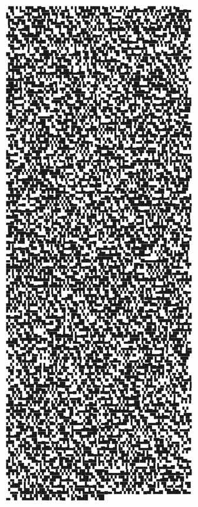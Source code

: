 ▝█▝▐▃▜▜▅▛▇▃▜▞▞▃▙▝▐▝█▟▟▜▜▝▇▝▞▃▛▞▃▟▅▃▅▜▛▃▞▞▟▝▇▃▄▃▙▝▃▃▞▜▚▃▙▜▜▝▜▝▊▟▃▝▛▟▟▜▚▞▜▜▚▃▃▝▟▟▝▃▝▞▝▞▞▃▆▜▛▟▛▟▐▜▄▛▇▝▚▛▇▛▐▜▟▃▅▝▆▝▅▝▆▞▝▟▃▝▉▃▞▞▆▞▆▜▃▜▚▃▛▞▚▟▜▞▛▞▛▝▅▞▃▟█▝▜▜▜▟▄▝▜▝▜▟▜▝▄▞▞▟▐▞▄▟▅▟▆▞▛▟█▝▆▟▆▟▛▟▜▝█▜▙▟▟▟▄▝▆▟▆▟▛▝▄▞▄▝▆▝▉▃▆▜▜▞▄▃▞▃▜▝▐▃▞▃▝▜▚▝▚▜▄▃▆▝▇▞▞▜▙▝▟▜▅▝▊▟▜▟▅▝▛▟▉▟▜▝▇▟▞▜▛▟▞▝▄▝▇▝▇▟▄▃▛▜▅▟▅▞▞▃▟▝▝▃▛▝▇▃▞▛▐▝▄▞▅▞▝▝▞▞▄▝▐▝▝▛▐▞▄▞▛▟▅▝▚▃▙▃▆▃▙▝▜▝▝▝▐▟▚▞▙▞▅▝▄▃▄▝▃▞▚▟█▟▜▞▃▞▃▟▇▝▇▝█▞▜▟▝▝█▝▜▃▙▃▞▟▃▝▅▞▆▃▟▟▛▃▝▝▇▜▞▝▆▞▅▟▞▛▐▝▇▜▅▞▝▟▝▛▐▜▟▃▙▟▅▃▝▝▊▝▞▟█▝▊▜▄▝▇▝▉▞▛▛▐▜▟▟▟▜▟▞▃▞▚▟▜▟▅▞▚▝▚▝▐▝▉▝▞▟▚▞▄▛▇▃▝▟▆▝▜▝▃▝▇▞▆▝▊▝▃▞▜▜▙▝▃▞▚▟▟▃▄▟▜▟█▟▃▟▅▝▊▟▅▃▝▜▚▜▃▟▞▃▆▝▝▟▟▜▙▝▊▟▝▟▞▟▟▃▟▞▆▜▝▞▝▞▞▝▜▝▜▞▆▞▛▝▝▜▞▟▛▞▃▝▉▞▟▟▉▜▟▟▜▜▙▞▞▞▚▃▙▟█▟▐▝▛▜▙▟▊▃▆▜▝▝▅▞▛▟▐▞▚▟▞▝▄▞▃▞▚▞▛▟█▃▃▛▇▟▆▟▜▞▚▃▚▝▇▛▇▜▝▟▆▃▆▞▅▜▟▝▛▃▜▟▇▃▝▃▛▝▃▝▚▟▃▝█▃▜▟▅▃▛▝▜▝▜▟█▟▝▟▟▜▄▟▞▝▛▞▅▞▄▝▃▃▅▜▙▝▉▜▃▟▐▝▃▝▛▃▅▜▟▃▜▜▜▟▅▜▄▃▞▜▃▃▛▟▃▜▜▃▃▞▝▟█▞▙▃▝▜▜▞▙▃▞▜▙▞▃▜▟▝▜▃▝▟▜▝▄▟▃▝▅▞▄▃▟▟▜▛▐▞▟▟▚▞▚▃▚▟▅▝▊▝▛▃▆▞▄▝▊▜▛▝▞▟█▝▟▛▇▝▇▃▄▜▟▝▐▟▚▝▅▞▄▛▐▞▅▟▉▜▙▞▃▜▞▝▛▃▃▃▅▝▅▝▛▜▞▞▟▞▅▜▄▝▅▞▜▃▜▃▝▃▟▞▆▜▙▃▞▝▛▝▜▃▆▞▛▞▟▜▚▟▚▟█▝▚▝▇▟▛▜▟▝▛▃▚▝▐▃▃▟▟▞▟▟▉▜▚▟▚▟▄▝▟▞▛▝▆▞▅▃▅▃▟▞▚▃▞▞▄▛▇▝▚▃▙▛▐▛▇▞▄▟▇▞▞▟▆▟▐▃▞▜▝▟█▞▄▝█▃▟▟▛▃▚▛▇▃▅▞▝▟▝▟▐▟▟▜▅▃▙▝▇▟▞▜▄▟▝▟▝▞▝▝▐▃▜▞▟▟▚▟▟▜▅▞▃▟▚▟▇▜▅▟▝▞▅▝▉▃▙▞▙▟▊▞▞▟█▝▆▃▛▟▄▃▝▜▝▞▙▝▐▞▚▝▊▃▞▟▅▞▃▛▐▞▆▝▄▝▞▝▊▜▃▞▝▟▞▟▄▛▐▝▟▟▇▃▞▞▛▟▝▝▇▟▆▃▛▟▊▃▟▃▄▟▞▃▃▝▐▛▐▞▜▝▅▜▙▃▅▝▚▟▞▜▛▝▃▃▛▃▛▞▃▞▝▞▞▃▜▜▄▟▇▞▃▝▄▝█▞▛▝▛▛▐▟▜▝▅▜▄▃▃▜▄▃▝▝█▞▜▜▝▜▝▃▚▃▜▜▝▃▟▃▛▃▟▃▜▞▜▜▜▃▝▃▆▃▆▃▙▟▝▟▐▃▙▞▞▟▉▞▃▟▊▝▞▞▜▞▟▃▚▃▟▟▇▝█▟▝▝▅▜▝▞▄▃▜▟▅▟▛▝▚▜▝▝█▜▞▝▐▃▚▜▄▃▞▜▛▞▞▞▛▟█▛▇▟▊▞▃▃▚▝▚▃▜▞▞▜▜▞▄▜▝▃▅▃▙▜▙▜▝▃▄▜▅▝▜▝▚▜▝▃▜▃▄▟▉▟▃▜▄▝▜▝▛▞▃▞▚▟▃▛▇▟▐▝▚▝▞▃▃▜▚▜▟▞▟▞▅▛▇▞▙▜▅▟▛▜▛▝▃▜▛▟▟▜▙▞▙▝▅▃▚▃▙▜▃▞▅▟▆▝▚▞▃▟▜▞▝▝▊▟▉▃▃▝▄▜▝▜▟▜▟▝▉▜▞▛▐▜▞▝▆▜▜▜▙▟▃▝▚▃▙▃▄▞▆▃▟▃▞▛▇▞▟▟▞▜▞▞▚▟▇▝▜▃▙▟▛▜▜▜▛▃▜▃▄▞▆▟▇▟▛▞▅▜▚▃▞▝█▝▝▃▆▞▅▃▆▜▄▟▟▛▇▞▄▃▟▃▞▟▞▃▅▟▇▜▛▃▄▝▃▞▜▃▛▞▟▞▞▞▙▃▝▝▄▟▛▟▇▝▚▝▊▝▃▜▙▟▇▟▉▃▟▞▆▟▄▃▜▞▚▞▄▟▄▃▅▃▟▜▛▝▐▟▆▝▟▟▛▟▝▞▚▜▜▃▙▜▃▞▅▜▚▜▙▃▄▞▞▞▆▟▊▝▛▟▜▜▅▟▆▝▚▜▚▝▄▞▞▟▝▃▄▞▛▝▛▟▐▟▇▝▐▝▇▃▝▟▃▝▝▟▅▝▊▛▐▞▞▃▛▝▚▝▊▃▅▜▜▃▜▃▛▃▝▛▐▟▄▝▟▞▝▟▃▝▊▞▆▜▞▝█▜▝▝▃▞▄▟▐▝▚▟▐▝▛▜▄▞▝▟▐▛▇▃▞▞▄▞▜▝▆▞▅▝▛▟▚▟▇▝▉▞▝▃▞▜▜▜▄▛▇▜▛▃▆▝▆▜▜▜▛▞▃▞▙▜▅▟▛▟▜▛▇▛▇▃▃▜▝▃▜▟▐▜▟▞▞▜▄▟▐▜▝▟▛▟▅▜▙▞▙▝▅▞▅▜▟▝▝▛▇▝▅▃▄▃▛▟▊▝▟▞▆▞▆▟▊▟▐▃▅▃▝▜▛▃▄▝▚▞▃▞▜▝▃▟▉▜▙▃▚▟▛▝▊▞▜▛▐▃▞▟▐▃▄▃▄▜▅▝▊▝▐▝▊▜▃▟█▞▆▝▉▝▄▃▆▃▆▞▙▝▊▟▅▟█▜▛▝▐▜▄▝▝▝█▜▃▟▚▝▊▜▅▃▞▜▜▞▃▜▙▃▞▟▉▃▅▝▝▟▆▃▙▟▅▝▅▞▙▟█▃▞▝▞▞▜▟▐▟▅▜▃▜▜▃▆▟▐▜▟▜▙▜▜▟▜▞▟▝▊▟▅▞▟▜▛▜▜▃▜▞▆▟▝▝▅▃▃▃▟▟▆▝▊▟▚▟▇▟▆▟▞▟▜▞▞▃▄▃▛▟▅▞▃▟▜▃▄▞▄▝▉▞▅▟▅▜▞▝▐▛▇▝▇▞▟▝▟▞▙▟▃▝▛▛▐▝▛▞▚▜▝▟▜▟█▝▝▟▞▝▆▞▝▃▜▜▝▞▆▜▃▜▟▃▅▜▃▃▝▞▞▞▞▟▉▃▆▃▅▞▝▟█▝▛▛▇▟▟▟▐▜▅▃▜▜▙▃▚▛▇▜▜▟▇▝▛▞▟▟▊▜▙▟▅▟▅▜▟▜▝▞▄▟▟▟▄▜▜▞▙▜▅▃▄▟▊▟▇▟▞▞▅▟▜▜▞▞▅▟▜▟▚▞▄▟▊▜▄▝▄▞▝▟▃▃▙▛▇▝▞▞▚▟▜▝▄▃▚▞▜▃▞▟▐▝▟▝▝▝▇▜▜▝▛▝▊▝▆▝█▞▞▞▄▞▞▟▐▜▝▃▟▟▇▟▜▝▄▃▜▃▙▜▝▟▞▞▆▃▛▝█▝▃▟▉▝▝▝█▜▜▞▆▜▃▟▜▃▆▞▅▝▉▟▟▃▅▟▄▞▞▟▚▝▄▟▞▞▛▟▐▟▟▝▟▝█▞▜▃▚▝▇▞▜▝█▜▄▞▃▜▟▟▛▞▛▝▞▝▇▜▅▞▞▟█▃▅▜▝▞▛▞▛▃▝▟▃▃▜▝▟▝▆▝▇▝▇▟▝▞▝▟▅▃▟▜▙▟▛▜▟▟▝▟▊▃▅▃▛▝▊▃▆▜▛▜▅▃▅▟▝▜▞▜▄▝▟▟▅▃▟▝▐▛▇▝▞▝▝▟▃▜▟▜▝▝▐▞▟▞▙▟▆▝▟▃▝▞▟▟▇▝▟▞▃▜▄▟▟▞▛▛▇▃▆▝▉▞▝▞▄▟▉▝▃▟▝▝▇▞▃▜▙▃▛▜▅▞▚▟▄▝▛▜▜▞▟▃▟▃▛▞▚▞▚▝▉▝▝▝▄▃▟▛▐▝▊▞▚▟▇▞▙▞▚▟▆▝▇▝▟▝▃▝▝▟▉▟▐▝▇▝▃▟▟▃▙▝▞▝▆▝█▞▅▃▝▝█▜▅▟▅▟▐▃▄▟▐▟▜▟▞▝▇▟▉▟▜▟▟▜▝▜▛▃▛▟▐▟▛▝▟▝▟▟█▝▛▜▛▜▟▜▚▟▝▛▐▞▛▟▃▝▅▞▄▟▟▃▞▝▄▝▃▟▛▛▐▜▄▜▜▞▛▞▜▜▛▞▃▝▜▝▚▟▚▟▚▃▄▞▜▟▇▜▅▃▆▞▛▟▝▞▆▞▅▜▟▝▃▃▆▃▜▟▇▃▜▃▄▜▝▟▛▛▐▃▚▃▜▃▅▜▚▃▚▝▝▟▊▞▚▞▅▝▊▝▄▟▜▞▚▟▄▝▞▞▟▞▄▝▝▟▟▃▃▟▝▃▞▜▙▟▛▝▚▝▉▟▃▟▊▝▝▝▞▟▚▜▛▝▊▜▝▟▜▟▆▞▛▃▆▃▝▞▃▃▞▞▟▛▐▃▛▟▃▝▃▜▛▃▚▝▝▟▞▞▄▟▐▃▆▜▝▟▃▝▚▜▅▜▅▜▅▟▛▞▆▝▝▟▉▞▟▟▇▜▅▟▆▝▜▞▝▜▚▝▉▝█▝█▃▟▜▝▜▟▞▟▞▚▃▚▝▊▃▙▞▙▜▟▃▝▝▉▟▛▞▅▃▛▞▆▜▟▝▛▃▚▞▙▞▄▝▚▞▟▝▆▞▝▟▆▝▅▃▙▝▃▝▃▞▙▞▅▝▄▝▟▟▃▜▛▜▙▃▚▟▐▞▝▝▐▞▆▜▃▟▝▃▅▝▜▟▅▜▅▟▅▜▜▟█▃▞▝▄▜▚▞▙▃▚▃▆▞▞▜▅▝▉▃▝▟▟▃▝▃▚▞▆▞▙▛▐▝▜▞▙▝▄▜▟▛▇▞▞▞▄▃▜▃▄▜▚▝▇▟▊▟▄▞▆▝▆▜▝▜▅▝▞▃▞▟▛▝▞▟▃▝▛▝▜▞▞▟▃▟▉▞▟▞▃▝▃▜▃▞▃▃▄▝▉▟▝▃▅▃▙▝▅▜▅▟▆▛▐▞▜▝▄▞▚▝▐▝▚▃▜▟▉▃▆▃▛▞▛▛▐▛▐▞▟▜▟▝▊▜▞▃▆▟▝▃▙▟▃▞▞▟▄▟█▝▄▞▙▟▆▞▜▟▅▝▝▝▅▜▟▟▆▝▆▃▞▜▟▞▜▃▆▝█▝▃▃▙▛▇▞▝▞▆▟▟▟▟▃▞▜▞▟▅▟▞▝▟▃▜▃▝▞▄▜▞▜▞▟▚▜▛▝▛▃▚▜▙▃▛▝▚▝▄▛▇▝▝▛▐▜▃▝▆▜▅▝▆▃▝▜▟▟▅▞▟▝▅▜▛▞▄▝▆▃▚▝▞▟▛▞▅▞▃▞▛▟▆▃▞▟▊▝▞▃▟▜▃▟▟▛▐▝█▝▊▃▃▟▞▃▝▜▅▜▞▛▇▞▝▜▙▛▇▝▆▃▜▃▝▟▉▝▐▃▃▟▅▟█▞▆▜▛▞▚▃▄▃▛▞▞▟▜▃▝▟▃▜▃▞▃▃▞▟▃▟▛▝▃▟▊▜▜▟▚▞▝▜▛▟▝▜▄▟▛▛▐▃▚▟▃▟▞▝▆▞▃▝▞▃▜▝▃▝▃▝▜▃▜▟▅▝▚▜▄▝▉▃▄▃▚▃▞▜▜▝▆▃▚▝▄▟▐▟▅▛▇▞▃▞▟▝▟▃▆▞▝▛▇▝▞▃▃▝▄▜▚▝▃▜▜▟▚▟▊▟▆▞▟▟▄▟▃▞▙▜▅▞▝▃▅▟▃▟▐▞▝▞▛▜▃▃▙▝█▜▄▜▚▜▝▃▄▝▇▞▞▝▆▞▟▞▟▃▝▝▆▝▃▃▜▞▟▜▙▃▙▞▃▜▜▝█▟▝▞▆▟▐▃▝▜▛▜▚▟▚▝▝▟▐▝▃▝▝▜▙▃▜▃▆▛▐▛▇▟▚▟▐▃▅▟▐▃▚▟▚▞▜▟▞▟▉▟▛▛▇▝▞▜▃▝▜▜▅▃▙▞▚▜▙▞▃▝▐▝▄▜▃▞▙▟▊▜▃▝█▞▛▝▝▃▜▝▄▝▐▝▛▃▃▃▚▟▐▃▆▃▅▝▆▃▙▟▜▜▞▝▛▃▞▞▛▝▅▟▞▞▞▞▜▟█▟▄▝█▛▇▃▃▃▆▟▞▟▚▞▙▟▜▞▃▟▇▃▅▃▚▟▝▃▝▃▚▜▝▜▝▟▛▟▛▜▃▟▃▝▐▟▉▞▚▝█▟▞▞▝▜▟▝▟▝▉▞▟▝▃▟▅▜▙▛▇▝▝▟▆▛▐▝▟▞▆▞▃▜▃▟▄▝▃▜▃▃▙▃▄▜▄▝▃▝▊▜▛▞▟▜▛▝▅▟▐▝▊▃▞▃▟▝█▝▃▃▜▟█▟▐▟█▞▆▃▅▟▟▝▞▜▜▃▙▞▅▃▄▃▜▃▞▞▛▞▄▝▄▟▜▃▅▝▇▟▆▞▆▃▃▝▊▝▟▃▙▜▝▟▉▞▚▜▄▝▐▞▆▟▊▝▚▜▉

